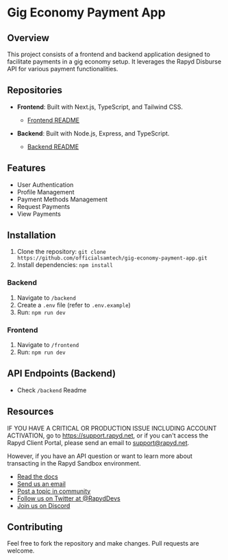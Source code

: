# Gig Economy Payment App

## Overview

This project consists of a frontend and backend application designed to facilitate payments in a gig economy setup. It leverages the Rapyd Disburse API for various payment functionalities.

## Repositories

- **Frontend**: Built with Next.js, TypeScript, and Tailwind CSS.
  - [Frontend README](https://github.com/officialsamtech/gig-economy-payment-app/blob/main/frontend/README.md)
  
- **Backend**: Built with Node.js, Express, and TypeScript.
  - [Backend README](https://github.com/officialsamtech/gig-economy-payment-app/blob/main/backend/README.md)

## Features

- User Authentication
- Profile Management
- Payment Methods Management
- Request Payments
- View Payments

## Installation

1. Clone the repository: `git clone https://github.com/officialsamtech/gig-economy-payment-app.git`
2. Install dependencies: `npm install`

### Backend

1. Navigate to `/backend`
2. Create a `.env` file (refer to `.env.example`)
3. Run: `npm run dev`

### Frontend

1. Navigate to `/frontend`
2. Run: `npm run dev`

## API Endpoints (Backend)

- Check `/backend` Readme

## Resources
IF YOU HAVE A CRITICAL OR PRODUCTION ISSUE INCLUDING ACCOUNT ACTIVATION, go to https://support.rapyd.net, or if you can't access the Rapyd Client Portal, please send an email to support@rapyd.net.

However, if you have an API question or want to learn more about transacting in the Rapyd Sandbox environment. 

- [Read the docs](https://docs.rapyd.net)
- [Send us an email](mailto:community@rapyd.net)<br>
- [Post a topic in community](https://community.rapyd.net)<br>
- [Follow us on Twitter at @RapydDevs](https://twitter.com/RapydDevs)<br>
- [Join us on Discord](https://discord.com/invite/Sq38qzcYHv)

## Contributing

Feel free to fork the repository and make changes. Pull requests are welcome.

